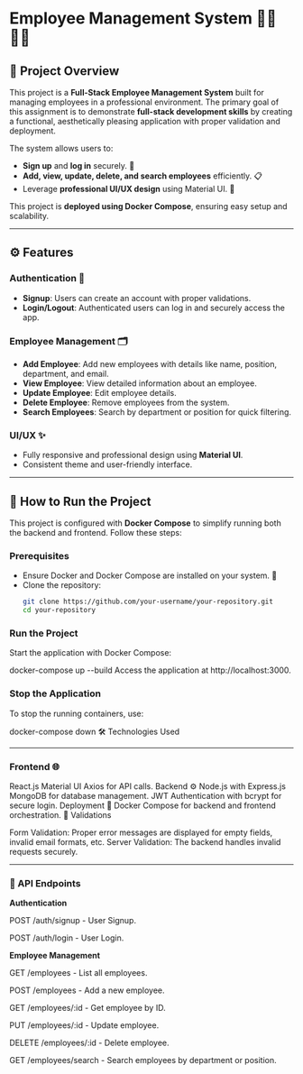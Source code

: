 # **Employee Management System** 🧑‍💼👩‍💻

## **📜 Project Overview**
This project is a **Full-Stack Employee Management System** built for managing employees in a professional environment. The primary goal of this assignment is to demonstrate **full-stack development skills** by creating a functional, aesthetically pleasing application with proper validation and deployment.

The system allows users to:
- **Sign up** and **log in** securely. 🔐
- **Add, view, update, delete, and search employees** efficiently. 📋
- Leverage **professional UI/UX design** using Material UI. 🎨

This project is **deployed using Docker Compose**, ensuring easy setup and scalability.

---

## **⚙️ Features**
### **Authentication** 🔑
- **Signup**: Users can create an account with proper validations.
- **Login/Logout**: Authenticated users can log in and securely access the app.

### **Employee Management** 🗂️
- **Add Employee**: Add new employees with details like name, position, department, and email.
- **View Employee**: View detailed information about an employee.
- **Update Employee**: Edit employee details.
- **Delete Employee**: Remove employees from the system.
- **Search Employees**: Search by department or position for quick filtering.

### **UI/UX** ✨
- Fully responsive and professional design using **Material UI**.
- Consistent theme and user-friendly interface.

---

## **🚀 How to Run the Project**
This project is configured with **Docker Compose** to simplify running both the backend and frontend. Follow these steps:

### **Prerequisites**
- Ensure Docker and Docker Compose are installed on your system. 🐳
- Clone the repository:
  ```bash
  git clone https://github.com/your-username/your-repository.git
  cd your-repository

### **Run the Project**
Start the application with Docker Compose:

docker-compose up --build
Access the application at http://localhost:3000.

### **Stop the Application**
To stop the running containers, use:

docker-compose down
🛠️ Technologies Used


---


### **Frontend 🌐**
React.js
Material UI
Axios for API calls.
Backend ⚙️
Node.js with Express.js
MongoDB for database management.
JWT Authentication with bcrypt for secure login.
Deployment 🚀
Docker Compose for backend and frontend orchestration.
📝 Validations

Form Validation: Proper error messages are displayed for empty fields, invalid email formats, etc.
Server Validation: The backend handles invalid requests securely.


----


### **🧪 API Endpoints**

**Authentication**

POST /auth/signup - User Signup.

POST /auth/login - User Login.



**Employee Management**

GET /employees - List all employees.

POST /employees - Add a new employee.

GET /employees/:id - Get employee by ID.

PUT /employees/:id - Update employee.

DELETE /employees/:id - Delete employee.

GET /employees/search - Search employees by department or position.
